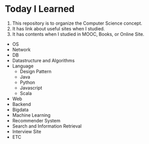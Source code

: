 # Today I Learned

1. This repository is to organize the Computer Science concept. 
2. It has link about useful sites when I studied.
3. It has contents when I studied in MOOC, Books, or Online Site. 

* OS
* Network
* DB
* Datastructure and Algorithms
* Language
  * Design Pattern
  * Java
  * Python
  * Javascript
  * Scala
* Web
* Backend
* Bigdata
* Machine Learning
* Recommender System
* Search and Information Retrieval
* Interview Site
* ETC
